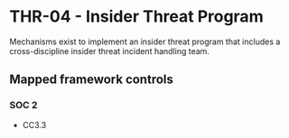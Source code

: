 # THR-04 - Insider Threat Program
Mechanisms exist to implement an insider threat program that includes a cross-discipline insider threat incident handling team. 
## Mapped framework controls
### SOC 2
- CC3.3